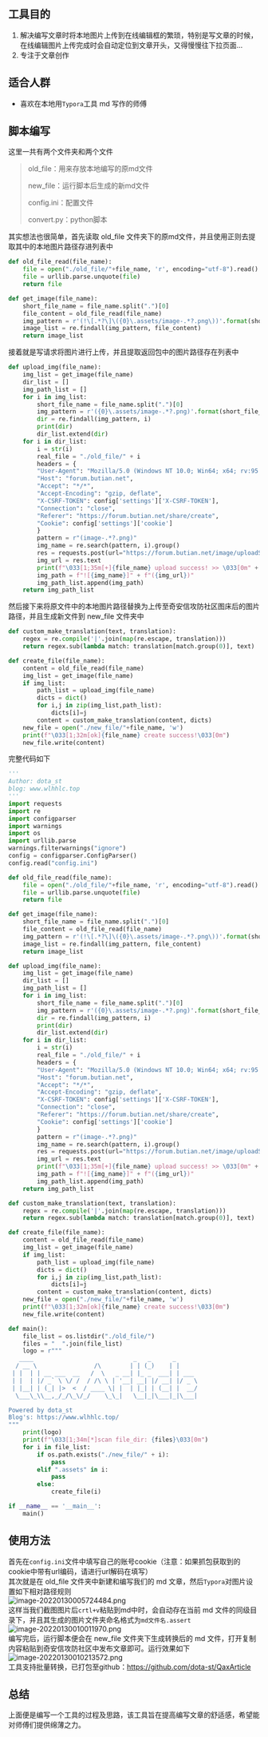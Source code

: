 工具目的
----

1. 解决编写文章时将本地图片上传到在线编辑框的繁琐，特别是写文章的时候，在线编辑图片上传完成时会自动定位到文章开头，又得慢慢往下拉页面...
2. 专注于文章创作

适合人群
----

- 喜欢在本地用`Typora`工具 md 写作的师傅

脚本编写
----

这里一共有两个文件夹和两个文件

> old\_file：用来存放本地编写的原md文件
> 
> new\_file：运行脚本后生成的新md文件
> 
> config.ini：配置文件
> 
> convert.py：python脚本

其实想法也很简单，首先读取 old\_file 文件夹下的原md文件，并且使用正则去提取其中的本地图片路径存进列表中

```python
def old_file_read(file_name):
    file = open("./old_file/"+file_name, 'r', encoding="utf-8").read()
    file = urllib.parse.unquote(file)
    return file

def get_image(file_name):
    short_file_name = file_name.split(".")[0]
    file_content = old_file_read(file_name)
    img_pattern = r'(!\[.*?\]\({0}\.assets/image-.*?.png\))'.format(short_file_name)
    image_list = re.findall(img_pattern, file_content)
    return image_list
```

接着就是写请求将图片进行上传，并且提取返回包中的图片路径存在列表中

```python
def upload_img(file_name):
    img_list = get_image(file_name)
    dir_list = []
    img_path_list = []
    for i in img_list:
        short_file_name = file_name.split(".")[0]
        img_pattern = r'({0}\.assets/image-.*?.png)'.format(short_file_name)
        dir = re.findall(img_pattern, i)
        print(dir)
        dir_list.extend(dir)
    for i in dir_list:
        i = str(i)
        real_file = "./old_file/" + i
        headers = {
        "User-Agent": "Mozilla/5.0 (Windows NT 10.0; Win64; x64; rv:95.0) Gecko/20100101 Firefox/95.0",
        "Host": "forum.butian.net",
        "Accept": "*/*",
        "Accept-Encoding": "gzip, deflate",
        "X-CSRF-TOKEN": config['settings']['X-CSRF-TOKEN'],
        "Connection": "close",
        "Referer": "https://forum.butian.net/share/create",
        "Cookie": config['settings']['cookie']
        }
        pattern = r"(image-.*?.png)"
        img_name = re.search(pattern, i).group()
        res = requests.post(url="https://forum.butian.net/image/uploadS3", headers=headers, files ={"file": open(real_file,"rb")}, verify=False)
        img_url = res.text
        print(f"\033[1;35m[+]{file_name} upload success! >> \033[0m" + img_url)
        img_path = f"![{img_name}]" + f"({img_url})"
        img_path_list.append(img_path)
    return img_path_list
```

然后接下来将原文件中的本地图片路径替换为上传至奇安信攻防社区图床后的图片路径，并且生成新文件到 new\_file 文件夹中

```python
def custom_make_translation(text, translation):
    regex = re.compile('|'.join(map(re.escape, translation)))
    return regex.sub(lambda match: translation[match.group(0)], text)

def create_file(file_name):
    content = old_file_read(file_name)
    img_list = get_image(file_name)
    if img_list:
        path_list = upload_img(file_name)
        dicts = dict()
        for i,j in zip(img_list,path_list):
            dicts[i]=j
        content = custom_make_translation(content, dicts)
    new_file = open("./new_file/"+file_name, 'w')
    print(f"\033[1;32m[ok]{file_name} create success!\033[0m")
    new_file.write(content)
```

完整代码如下

```python
'''
Author: dota_st
blog: www.wlhhlc.top
'''
import requests
import re
import configparser
import warnings
import os
import urllib.parse
warnings.filterwarnings("ignore")
config = configparser.ConfigParser()
config.read("config.ini")

def old_file_read(file_name):
    file = open("./old_file/"+file_name, 'r', encoding="utf-8").read()
    file = urllib.parse.unquote(file)
    return file

def get_image(file_name):
    short_file_name = file_name.split(".")[0]
    file_content = old_file_read(file_name)
    img_pattern = r'(!\[.*?\]\({0}\.assets/image-.*?.png\))'.format(short_file_name)
    image_list = re.findall(img_pattern, file_content)
    return image_list

def upload_img(file_name):
    img_list = get_image(file_name)
    dir_list = []
    img_path_list = []
    for i in img_list:
        short_file_name = file_name.split(".")[0]
        img_pattern = r'({0}\.assets/image-.*?.png)'.format(short_file_name)
        dir = re.findall(img_pattern, i)
        print(dir)
        dir_list.extend(dir)
    for i in dir_list:
        i = str(i)
        real_file = "./old_file/" + i
        headers = {
        "User-Agent": "Mozilla/5.0 (Windows NT 10.0; Win64; x64; rv:95.0) Gecko/20100101 Firefox/95.0",
        "Host": "forum.butian.net",
        "Accept": "*/*",
        "Accept-Encoding": "gzip, deflate",
        "X-CSRF-TOKEN": config['settings']['X-CSRF-TOKEN'],
        "Connection": "close",
        "Referer": "https://forum.butian.net/share/create",
        "Cookie": config['settings']['cookie']
        }
        pattern = r"(image-.*?.png)"
        img_name = re.search(pattern, i).group()
        res = requests.post(url="https://forum.butian.net/image/uploadS3", headers=headers, files ={"file": open(real_file,"rb")}, verify=False)
        img_url = res.text
        print(f"\033[1;35m[+]{file_name} upload success! >> \033[0m" + img_url)
        img_path = f"![{img_name}]" + f"({img_url})"
        img_path_list.append(img_path)
    return img_path_list

def custom_make_translation(text, translation):
    regex = re.compile('|'.join(map(re.escape, translation)))
    return regex.sub(lambda match: translation[match.group(0)], text)

def create_file(file_name):
    content = old_file_read(file_name)
    img_list = get_image(file_name)
    if img_list:
        path_list = upload_img(file_name)
        dicts = dict()
        for i,j in zip(img_list,path_list):
            dicts[i]=j
        content = custom_make_translation(content, dicts)
    new_file = open("./new_file/"+file_name, 'w')
    print(f"\033[1;32m[ok]{file_name} create success!\033[0m")
    new_file.write(content)

def main():
    file_list = os.listdir("./old_file/")
    files = "  ".join(file_list)
    logo = r"""
   ____                            _   _      _      
  / __ \                /\        | | (_)    | |     
 | |  | | __ ___  __   /  \   _ __| |_ _  ___| | ___ 
 | |  | |/ _` \ \/ /  / /\ \ | '__| __| |/ __| |/ _ \
 | |__| | (_| |>  <  / ____ \| |  | |_| | (__| |  __/
  \___\_\\__,_/_/\_\/_/    \_\_|   \__|_|\___|_|\___|

Powered by dota_st
Blog's: https://www.wlhhlc.top/
"""
    print(logo)
    print(f"\033[1;34m[*]scan file_dir: {files}\033[0m")
    for i in file_list:
        if os.path.exists("./new_file/" + i):
            pass
        elif ".assets" in i:
            pass
        else:
            create_file(i)

if __name__ == '__main__':
    main()
```

使用方法
----

首先在`config.ini`文件中填写自己的账号cookie（注意：如果抓包获取到的cookie中带有url编码，请进行url解码在填写）  
其次就是在 old\_file 文件夹中新建和编写我们的 md 文章，然后`Typora`对图片设置如下相对路径规则  
![image-20220130005724484.png](https://shs3.b.qianxin.com/attack_forum/2022/01/attach-10bdf70f6695219ed09d8d575b27628f7035a2dc.png)  
这样当我们截图图片后`crtl+v`粘贴到md中时，会自动存在当前 md 文件的同级目录下，并且其生成的图片文件夹命名格式为`md文件名.assert`  
![image-20220130010011970.png](https://shs3.b.qianxin.com/attack_forum/2022/01/attach-5bb61bd96bb91419b31325f134f6a2f611a45af7.png)  
编写完后，运行脚本便会在 new\_file 文件夹下生成转换后的 md 文件，打开复制内容粘贴到奇安信攻防社区中发布文章即可。运行效果如下  
![image-20220130010213572.png](https://shs3.b.qianxin.com/attack_forum/2022/01/attach-9bf6c2f5a8ab6aeafb7bd1be891494c53b62d4b4.png)  
工具支持批量转换，已打包至github：<https://github.com/dota-st/QaxArticle>

总结
--

上面便是编写一个工具的过程及思路，该工具旨在提高编写文章的舒适感，希望能对师傅们提供绵薄之力。